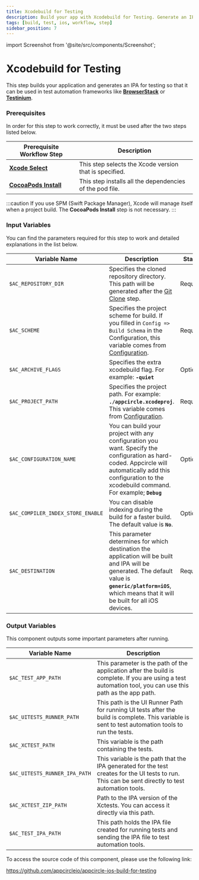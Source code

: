```yaml
---
title: Xcodebuild for Testing
description: Build your app with Xcodebuild for Testing. Generate an IPA for use in test automation frameworks like BrowserStack or Testinium."
tags: [build, test, ios, workflow, step]
sidebar_position: 7
---
```


import Screenshot from '@site/src/components/Screenshot';

# Xcodebuild for Testing

This step builds your application and generates an IPA for testing so that it can be used in test automation frameworks like [**BrowserStack**](https://docs.appcircle.io/workflows/ios-specific-workflow-steps#browserstack-app-automate---xcui) or [**Testinium**](https://docs.appcircle.io/workflows/common-workflow-steps#testinium).

### Prerequisites

In order for this step to work correctly, it must be used after the two steps listed below.

| Prerequisite Workflow Step                      | Description                                     |
|-------------------------------------------------|-------------------------------------------------|
| [**Xcode Select**](https://docs.appcircle.io/workflows/ios-specific-workflow-steps#xcode-select-version)     | This step selects the Xcode version that is specified. |
| [**CocoaPods Install**](https://docs.appcircle.io/workflows/ios-specific-workflow-steps#cocoapods-install)   | This step installs all the dependencies of the pod file. |

<Screenshot url='https://cdn.appcircle.io/docs/assets/BE2827-testingOrder.png' />

:::caution
If you use SPM (Swift Package Manager), Xcode will manage itself when a project build. The **CocoaPods Install** step is not necessary.
:::

### Input Variables

You can find the parameters required for this step to work and detailed explanations in the list below.

<Screenshot url='https://cdn.appcircle.io/docs/assets/BE2827-testingInputs.png' />

| Variable Name                 | Description                                    | Status               |
|-------------------------------|------------------------------------------------|----------------------|
| `$AC_REPOSITORY_DIR`         | Specifies the cloned repository directory. This path will be generated after the [Git Clone](https://docs.appcircle.io/workflows/common-workflow-steps#git-clone) step. | Required |
| `$AC_SCHEME`                 | Specifies the project scheme for build. If you filled in `Config => Build Schema` in the Configuration, this variable comes from [Configuration](https://docs.appcircle.io/build/building-ios-applications#build-configuration). | Required |
| `$AC_ARCHIVE_FLAGS`             | Specifies the extra xcodebuild flag. For example: **`-quiet`** | Optional |
| `$AC_PROJECT_PATH`               | Specifies the project path. For example: **`./appcircle.xcodeproj`**. This variable comes from [Configuration](https://docs.appcircle.io/build/building-ios-applications#build-configuration). | Required |
| `$AC_CONFIGURATION_NAME`             | You can build your project with any configuration you want. Specify the configuration as hard-coded. Appcircle will automatically add this configuration to the xcodebuild command. For example; **`Debug`** | Optional |
| `$AC_COMPILER_INDEX_STORE_ENABLE` | You can disable indexing during the build for a faster build. The default value is **`No`**. | Optional |
| `$AC_DESTINATION` | This parameter determines for which destination the application will be built and IPA will be generated. The default value is **`generic/platform=iOS`**, which means that it will be built for all iOS devices. | Required |

### Output Variables

This component outputs some important parameters after running.

| Variable Name                 | Description                                    |
|-------------------------------|------------------------------------------------|
| `$AC_TEST_APP_PATH`           | This parameter is the path of the application after the build is complete. If you are using a test automation tool, you can use this path as the app path. |
| `$AC_UITESTS_RUNNER_PATH`     | This path is the UI Runner Path for running UI tests after the build is complete. This variable is sent to test automation tools to run the tests. |
| `$AC_XCTEST_PATH`             | This variable is the path containing the tests. |
| `$AC_UITESTS_RUNNER_IPA_PATH` | This variable is the path that the IPA generated for the test creates for the UI tests to run. This can be sent directly to test automation tools. |
| `$AC_XCTEST_ZIP_PATH`         | Path to the IPA version of the Xctests. You can access it directly via this path. |
| `$AC_TEST_IPA_PATH`           | This path holds the IPA file created for running tests and sending the IPA file to test automation tools. |

To access the source code of this component, please use the following link:

https://github.com/appcircleio/appcircle-ios-build-for-testing